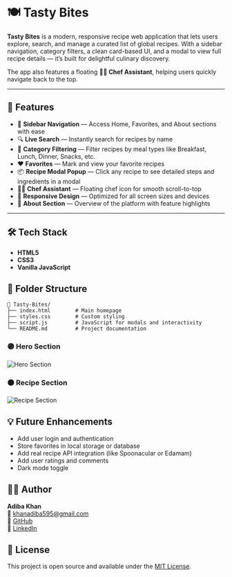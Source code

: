 # 🍽️ Tasty Bites

**Tasty Bites** is a modern, responsive recipe web application that lets users explore, search, and manage a curated list of global recipes. With a sidebar navigation, category filters, a clean card-based UI, and a modal to view full recipe details — it’s built for delightful culinary discovery.  

The app also features a floating **👨‍🍳 Chef Assistant**, helping users quickly navigate back to the top.

---

## 🌟 Features

- 🧭 **Sidebar Navigation** — Access Home, Favorites, and About sections with ease  
- 🔍 **Live Search** — Instantly search for recipes by name  
- 🧾 **Category Filtering** — Filter recipes by meal types like Breakfast, Lunch, Dinner, Snacks, etc.  
- ❤️ **Favorites** — Mark and view your favorite recipes  
- 📦 **Recipe Modal Popup** — Click any recipe to see detailed steps and ingredients in a modal  
- 👨‍🍳 **Chef Assistant** — Floating chef icon for smooth scroll-to-top  
- 📱 **Responsive Design** — Optimized for all screen sizes and devices  
- 📄 **About Section** — Overview of the platform with feature highlights  

---

## 🛠️ Tech Stack

- **HTML5**  
- **CSS3**  
- **Vanilla JavaScript**  

## 📂 Folder Structure

```
📁 Tasty-Bites/
├── index.html        # Main homepage
├── styles.css        # Custom styling
├── script.js         # JavaScript for modals and interactivity
└── README.md         # Project documentation
```


### 🟣 Hero Section  
![Hero Section](https://github.com/user-attachments/assets/e6102fc7-8a57-453f-814a-3fea0afe6f3a)  

### ⚫ Recipe Section  
![Recipe Section](https://github.com/user-attachments/assets/6f0c62a4-bd3c-40de-bbc2-24e506c05f8c)  


## 💡 Future Enhancements

- Add user login and authentication
- Store favorites in local storage or database
- Add real recipe API integration (like Spoonacular or Edamam)
- Add user ratings and comments
- Dark mode toggle

## 🧑‍💻 Author

**Adiba Khan**  
📧 khanadiba595@gmail.com  
🔗 [GitHub](https://github.com/Adibakhan14)  
🔗 [LinkedIn](https://linkedin.com/in/adiba-khan-94727a269)

## 📃 License

This project is open source and available under the [MIT License](LICENSE).
